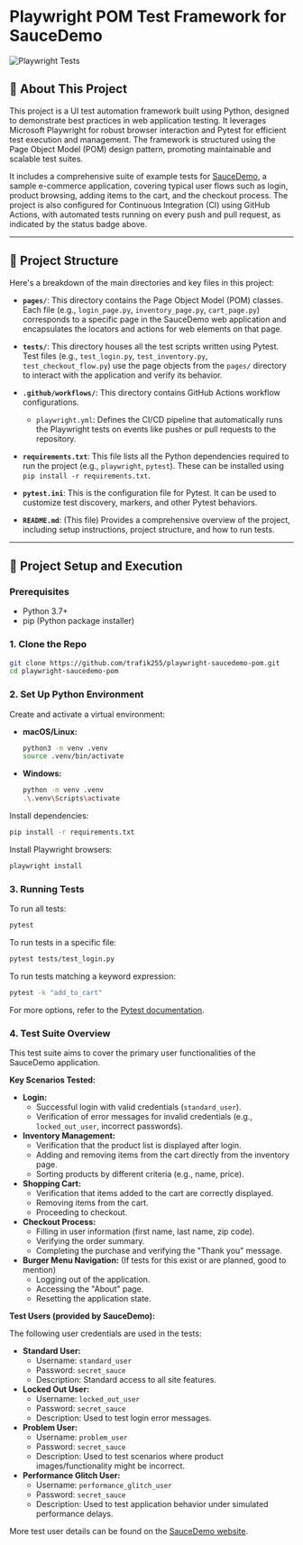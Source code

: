 
# Playwright POM Test Framework for SauceDemo

![Playwright Tests](https://github.com/trafik255/playwright-saucedemo-pom/actions/workflows/playwright.yml/badge.svg)

## 🌟 About This Project

This project is a UI test automation framework built using Python, designed to demonstrate best practices in web application testing. It leverages Microsoft Playwright for robust browser interaction and Pytest for efficient test execution and management. The framework is structured using the Page Object Model (POM) design pattern, promoting maintainable and scalable test suites.

It includes a comprehensive suite of example tests for [SauceDemo](https://www.saucedemo.com), a sample e-commerce application, covering typical user flows such as login, product browsing, adding items to the cart, and the checkout process. The project is also configured for Continuous Integration (CI) using GitHub Actions, with automated tests running on every push and pull request, as indicated by the status badge above.

---

## 📁 Project Structure

Here's a breakdown of the main directories and key files in this project:

*   **`pages/`**: This directory contains the Page Object Model (POM) classes. Each file (e.g., `login_page.py`, `inventory_page.py`, `cart_page.py`) corresponds to a specific page in the SauceDemo web application and encapsulates the locators and actions for web elements on that page.

*   **`tests/`**: This directory houses all the test scripts written using Pytest. Test files (e.g., `test_login.py`, `test_inventory.py`, `test_checkout_flow.py`) use the page objects from the `pages/` directory to interact with the application and verify its behavior.

*   **`.github/workflows/`**: This directory contains GitHub Actions workflow configurations.
    *   `playwright.yml`: Defines the CI/CD pipeline that automatically runs the Playwright tests on events like pushes or pull requests to the repository.

*   **`requirements.txt`**: This file lists all the Python dependencies required to run the project (e.g., `playwright`, `pytest`). These can be installed using `pip install -r requirements.txt`.

*   **`pytest.ini`**: This is the configuration file for Pytest. It can be used to customize test discovery, markers, and other Pytest behaviors.

*   **`README.md`**: (This file) Provides a comprehensive overview of the project, including setup instructions, project structure, and how to run tests.

---

## 🚀 Project Setup and Execution

### Prerequisites

*   Python 3.7+
*   pip (Python package installer)

### 1. Clone the Repo

```bash
git clone https://github.com/trafik255/playwright-saucedemo-pom.git
cd playwright-saucedemo-pom
```
### 2. Set Up Python Environment

Create and activate a virtual environment:

*   **macOS/Linux:**
    ```bash
    python3 -m venv .venv
    source .venv/bin/activate
    ```
*   **Windows:**
    ```bash
    python -m venv .venv
    .\.venv\Scripts\activate
    ```

Install dependencies:
```bash
pip install -r requirements.txt
```

Install Playwright browsers:
```bash
playwright install
```

### 3. Running Tests

To run all tests:
```bash
pytest
```

To run tests in a specific file:
```bash
pytest tests/test_login.py
```

To run tests matching a keyword expression:
```bash
pytest -k "add_to_cart"
```

For more options, refer to the [Pytest documentation](https://docs.pytest.org/en/stable/usage.html).

### 4. Test Suite Overview

This test suite aims to cover the primary user functionalities of the SauceDemo application.

**Key Scenarios Tested:**

*   **Login:**
    *   Successful login with valid credentials (`standard_user`).
    *   Verification of error messages for invalid credentials (e.g., `locked_out_user`, incorrect passwords).
*   **Inventory Management:**
    *   Verification that the product list is displayed after login.
    *   Adding and removing items from the cart directly from the inventory page.
    *   Sorting products by different criteria (e.g., name, price).
*   **Shopping Cart:**
    *   Verification that items added to the cart are correctly displayed.
    *   Removing items from the cart.
    *   Proceeding to checkout.
*   **Checkout Process:**
    *   Filling in user information (first name, last name, zip code).
    *   Verifying the order summary.
    *   Completing the purchase and verifying the "Thank you" message.
*   **Burger Menu Navigation:** (If tests for this exist or are planned, good to mention)
    *   Logging out of the application.
    *   Accessing the "About" page.
    *   Resetting the application state.

**Test Users (provided by SauceDemo):**

The following user credentials are used in the tests:

*   **Standard User:**
    *   Username: `standard_user`
    *   Password: `secret_sauce`
    *   Description: Standard access to all site features.
*   **Locked Out User:**
    *   Username: `locked_out_user`
    *   Password: `secret_sauce`
    *   Description: Used to test login error messages.
*   **Problem User:**
    *   Username: `problem_user`
    *   Password: `secret_sauce`
    *   Description: Used to test scenarios where product images/functionality might be incorrect.
*   **Performance Glitch User:**
    *   Username: `performance_glitch_user`
    *   Password: `secret_sauce`
    *   Description: Used to test application behavior under simulated performance delays.

More test user details can be found on the [SauceDemo website](https://www.saucedemo.com/).